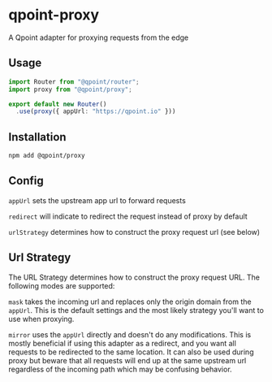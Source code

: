 # qpoint-proxy

A Qpoint adapter for proxying requests from the edge

## Usage

```ts
import Router from "@qpoint/router";
import proxy from "@qpoint/proxy";

export default new Router()
  .use(proxy({ appUrl: "https://qpoint.io" }))
```

## Installation

```bash
npm add @qpoint/proxy
```

## Config

`appUrl` sets the upstream app url to forward requests

`redirect` will indicate to redirect the request instead of proxy by default

`urlStrategy` determines how to construct the proxy request url (see below)

## Url Strategy

The URL Strategy determines how to construct the proxy request URL. The following modes are supported:

`mask` takes the incoming url and replaces only the origin domain from the `appUrl`. This is the default settings and the most likely strategy you'll want to use when proxying.

`mirror` uses the `appUrl` directly and doesn't do any modifications. This is mostly beneficial if using this adapter as a redirect, and you want all requests to be redirected to the same location. It can also be used during proxy but beware that all requests will end up at the same upstream url regardless of the incoming path which may be confusing behavior.
